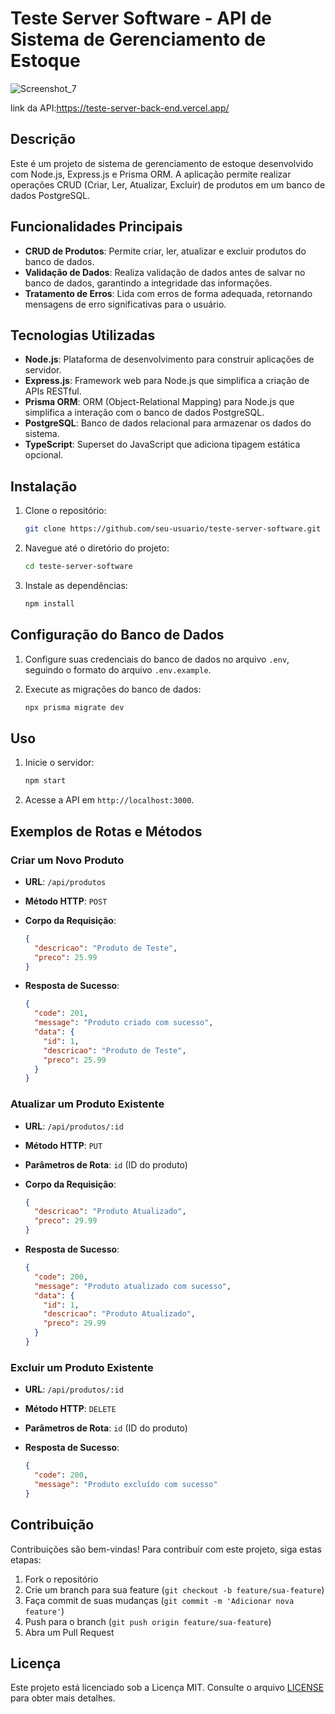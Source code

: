 # Teste Server Software - API de Sistema de Gerenciamento de Estoque 
![Screenshot_7](https://github.com/cadonaenrike/teste-server-back-end/assets/95323804/f2572b51-d8e5-4a25-b808-304c74caf135)

link da API:https://teste-server-back-end.vercel.app/

## Descrição

Este é um projeto de sistema de gerenciamento de estoque desenvolvido com Node.js, Express.js e Prisma ORM. A aplicação permite realizar operações CRUD (Criar, Ler, Atualizar, Excluir) de produtos em um banco de dados PostgreSQL.

## Funcionalidades Principais

- **CRUD de Produtos**: Permite criar, ler, atualizar e excluir produtos do banco de dados.
- **Validação de Dados**: Realiza validação de dados antes de salvar no banco de dados, garantindo a integridade das informações.
- **Tratamento de Erros**: Lida com erros de forma adequada, retornando mensagens de erro significativas para o usuário.

## Tecnologias Utilizadas

- **Node.js**: Plataforma de desenvolvimento para construir aplicações de servidor.
- **Express.js**: Framework web para Node.js que simplifica a criação de APIs RESTful.
- **Prisma ORM**: ORM (Object-Relational Mapping) para Node.js que simplifica a interação com o banco de dados PostgreSQL.
- **PostgreSQL**: Banco de dados relacional para armazenar os dados do sistema.
- **TypeScript**: Superset do JavaScript que adiciona tipagem estática opcional.

## Instalação

1. Clone o repositório:

   ```bash
   git clone https://github.com/seu-usuario/teste-server-software.git
   ```

2. Navegue até o diretório do projeto:

   ```bash
   cd teste-server-software
   ```

3. Instale as dependências:

   ```bash
   npm install
   ```

## Configuração do Banco de Dados

1. Configure suas credenciais do banco de dados no arquivo `.env`, seguindo o formato do arquivo `.env.example`.

2. Execute as migrações do banco de dados:

   ```bash
   npx prisma migrate dev
   ```

## Uso

1. Inicie o servidor:

   ```bash
   npm start
   ```

2. Acesse a API em `http://localhost:3000`.

## Exemplos de Rotas e Métodos

### Criar um Novo Produto

- **URL**: `/api/produtos`
- **Método HTTP**: `POST`
- **Corpo da Requisição**:

  ```json
  {
    "descricao": "Produto de Teste",
    "preco": 25.99
  }
  ```

- **Resposta de Sucesso**:

  ```json
  {
    "code": 201,
    "message": "Produto criado com sucesso",
    "data": {
      "id": 1,
      "descricao": "Produto de Teste",
      "preco": 25.99
    }
  }
  ```

### Atualizar um Produto Existente

- **URL**: `/api/produtos/:id`
- **Método HTTP**: `PUT`
- **Parâmetros de Rota**: `id` (ID do produto)
- **Corpo da Requisição**:

  ```json
  {
    "descricao": "Produto Atualizado",
    "preco": 29.99
  }
  ```

- **Resposta de Sucesso**:

  ```json
  {
    "code": 200,
    "message": "Produto atualizado com sucesso",
    "data": {
      "id": 1,
      "descricao": "Produto Atualizado",
      "preco": 29.99
    }
  }
  ```

### Excluir um Produto Existente

- **URL**: `/api/produtos/:id`
- **Método HTTP**: `DELETE`
- **Parâmetros de Rota**: `id` (ID do produto)
- **Resposta de Sucesso**:

  ```json
  {
    "code": 200,
    "message": "Produto excluído com sucesso"
  }
  ```

## Contribuição

Contribuições são bem-vindas! Para contribuir com este projeto, siga estas etapas:

1. Fork o repositório
2. Crie um branch para sua feature (`git checkout -b feature/sua-feature`)
3. Faça commit de suas mudanças (`git commit -m 'Adicionar nova feature'`)
4. Push para o branch (`git push origin feature/sua-feature`)
5. Abra um Pull Request

## Licença

Este projeto está licenciado sob a Licença MIT. Consulte o arquivo [LICENSE](LICENSE) para obter mais detalhes.
